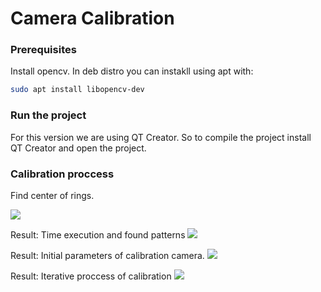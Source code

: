 # Camera Calibration

### Prerequisites

Install opencv. In deb distro you can instakll using apt with:

```bash
sudo apt install libopencv-dev
```

### Run the project


For this version we are using QT Creator. So to compile the project install QT Creator and open the project.


### Calibration proccess 
Find center of rings.

![](https://github.com/LizLima/images/blob/master/Captura%20de%20pantalla%20de%202019-02-18%2007-02-29.png)

Result: Time execution and found patterns 
![](https://github.com/LizLima/images/blob/master/Captura%20de%20pantalla%20de%202019-02-18%2007-02-40.png)


Result: Initial parameters of calibration camera.
![](https://github.com/LizLima/images/blob/master/cali_dfirst.png)


Result: Iterative proccess of calibration
![](https://github.com/LizLima/images/blob/master/iterativve.png)

